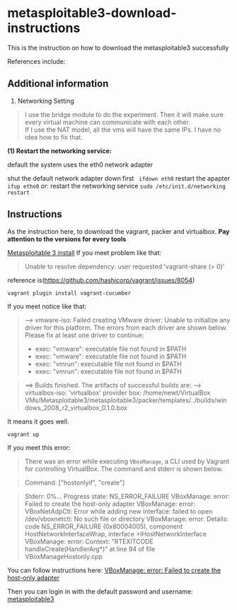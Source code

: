 # metasploitable3-download-instructions
This is the instruction on how to download the metasploitable3 successfully



References include:


## Additional information

1. Networking Setting
  > I use the bridge module to do the experiment. Then it will make sure every virtual machine can communicate with each other.     
  If I use the NAT model, all the vms will have the same IPs. I have no idea how to fix that. 
  
 **(1) Restart the networking service:** 
  
   default the system uses the eth0 network adapter
    
   shut the default network adapter down first
    ```  ifdown eth0 ```
   restart the apapter
    ```  ifup etho0 ```
   or:
   restart the networking service
    ``` sudo /etc/init.d/networking restart ```
  
## Instructions

As the instruction here, to download the vagrant, packer and virtualbox. 
**Pay attention to the versions for every tools**

[Metasploitable 3 install](https://liberty-shell.com/sec/2018/07/08/install-ms3/)
If you meet problem like that:

>Unable to resolve dependency: user requested 'vagrant-share (> 0)'

reference is(https://github.com/hashicorp/vagrant/issues/8054)

```vagrant plugin install vagrant-cucumber```

If you meet notice like that:

> --> vmware-iso: Failed creating VMware driver: Unable to initialize any driver for this platform. The errors
from each driver are shown below. Please fix at least one driver
to continue:
>* exec: "vmware": executable file not found in $PATH
>* exec: "vmware": executable file not found in $PATH
>* exec: "vmrun": executable file not found in $PATH
>* exec: "vmrun": executable file not found in $PATH

> ==> Builds finished. The artifacts of successful builds are:
--> virtualbox-iso: 'virtualbox' provider box: /home/newt/VirtualBox VMs/Metasploitable3/metasploitable3/packer/templates/../builds/windows_2008_r2_virtualbox_0.1.0.box

It means it goes well.

```vagrant up```

If you meet this error:
>There was an error while executing `VBoxManage`, a CLI used by Vagrant
>for controlling VirtualBox. The command and stderr is shown below.

>Command: ["hostonlyif", "create"]

>Stderr: 0%...
>Progress state: NS_ERROR_FAILURE
>VBoxManage: error: Failed to create the host-only adapter
>VBoxManage: error: VBoxNetAdpCtl: Error while adding new interface: failed to open /dev/vboxnetctl: No such file or directory
>VBoxManage: error: Details: code NS_ERROR_FAILURE (0x80004005), component HostNetworkInterfaceWrap, interface >IHostNetworkInterface
>VBoxManage: error: Context: "RTEXITCODE handleCreate(HandlerArg*)" at line 94 of file VBoxManageHostonly.cpp

You can follow instructions here:
[VBoxManage: error: Failed to create the host-only adapter](https://stackoverflow.com/questions/21069908/vboxmanage-error-failed-to-create-the-host-only-adapter/59177386#59177386)

Then you can login in with the default password and username:
[metasploitable3](ttps://github.com/rapid7/metasploitable3)
